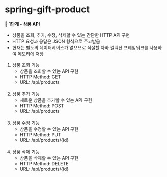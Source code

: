 # spring-gift-product

**🚀 1단계 - 상품 API**
- 상품을 조회, 추가, 수정, 삭제할 수 있는 간단한 HTTP API 구현
- HTTP 요청과 응답은 JSON 형식으로 주고받음
- 현재는 별도의 데이터베이스가 없으므로 적절할 자바 컬렉션 프레임워크를 사용하여 메모리에 저장

1. 상품 조회 기능
    - 상품을 조회할 수 있는 API 구현
    - HTTP Method: GET
    - URL: /api/products
      <br><br>
2. 상품 추가 기능
    - 새로운 상품을 추가할 수 있는 API 구현
    - HTTP Method: POST
    - URL: /api/products
      <br><br>
3. 상품 수정 기능
    - 상품을 수정할 수 있는 API 구현
    - HTTP Method: PUT
    - URL: /api/products/{id}
      <br><br>
4. 상품 삭제 기능
    - 상품을 삭제할 수 있는 API 구현
    - HTTP Method: DELETE
    - URL: /api/products/{id}